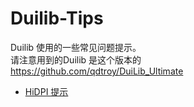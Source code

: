 # Duilib-Tips

Duilib 使用的一些常见问题提示。   
请注意用到的Duilib 是这个版本的  
https://github.com/qdtroy/DuiLib_Ultimate

* [ HiDPI 提示 ]('https://github.com/gaodeng/Duilib-Tips/blob/master/HiDPI.md','HiDPI')
